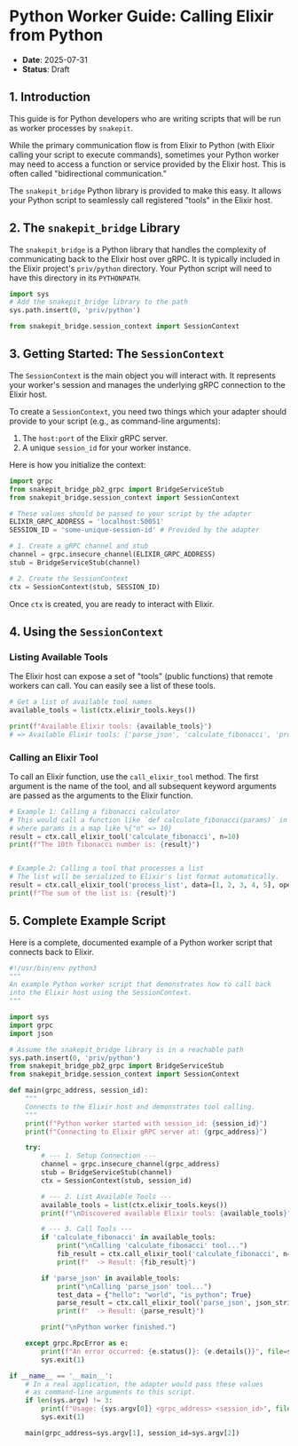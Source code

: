 # Python Worker Guide: Calling Elixir from Python

- **Date**: 2025-07-31
- **Status**: Draft

## 1. Introduction

This guide is for Python developers who are writing scripts that will be run as worker processes by `snakepit`.

While the primary communication flow is from Elixir to Python (with Elixir calling your script to execute commands), sometimes your Python worker may need to access a function or service provided by the Elixir host. This is often called "bidirectional communication."

The `snakepit_bridge` Python library is provided to make this easy. It allows your Python script to seamlessly call registered "tools" in the Elixir host.

## 2. The `snakepit_bridge` Library

The `snakepit_bridge` is a Python library that handles the complexity of communicating back to the Elixir host over gRPC. It is typically included in the Elixir project's `priv/python` directory. Your Python script will need to have this directory in its `PYTHONPATH`.

```python
import sys
# Add the snakepit_bridge library to the path
sys.path.insert(0, 'priv/python')

from snakepit_bridge.session_context import SessionContext
```

## 3. Getting Started: The `SessionContext`

The `SessionContext` is the main object you will interact with. It represents your worker's session and manages the underlying gRPC connection to the Elixir host.

To create a `SessionContext`, you need two things which your adapter should provide to your script (e.g., as command-line arguments):
1.  The `host:port` of the Elixir gRPC server.
2.  A unique `session_id` for your worker instance.

Here is how you initialize the context:

```python
import grpc
from snakepit_bridge_pb2_grpc import BridgeServiceStub
from snakepit_bridge.session_context import SessionContext

# These values should be passed to your script by the adapter
ELIXIR_GRPC_ADDRESS = 'localhost:50051'
SESSION_ID = 'some-unique-session-id' # Provided by the adapter

# 1. Create a gRPC channel and stub
channel = grpc.insecure_channel(ELIXIR_GRPC_ADDRESS)
stub = BridgeServiceStub(channel)

# 2. Create the SessionContext
ctx = SessionContext(stub, SESSION_ID)
```

Once `ctx` is created, you are ready to interact with Elixir.

## 4. Using the `SessionContext`

### Listing Available Tools

The Elixir host can expose a set of "tools" (public functions) that remote workers can call. You can easily see a list of these tools.

```python
# Get a list of available tool names
available_tools = list(ctx.elixir_tools.keys())

print(f"Available Elixir tools: {available_tools}")
# => Available Elixir tools: ['parse_json', 'calculate_fibonacci', 'process_list']
```

### Calling an Elixir Tool

To call an Elixir function, use the `call_elixir_tool` method. The first argument is the name of the tool, and all subsequent keyword arguments are passed as the arguments to the Elixir function.

```python
# Example 1: Calling a fibonacci calculator
# This would call a function like `def calculate_fibonacci(params)` in Elixir,
# where params is a map like %{"n" => 10}
result = ctx.call_elixir_tool('calculate_fibonacci', n=10)
print(f"The 10th fibonacci number is: {result}")


# Example 2: Calling a tool that processes a list
# The list will be serialized to Elixir's list format automatically.
result = ctx.call_elixir_tool('process_list', data=[1, 2, 3, 4, 5], operation='sum')
print(f"The sum of the list is: {result}")
```

## 5. Complete Example Script

Here is a complete, documented example of a Python worker script that connects back to Elixir.

```python
#!/usr/bin/env python3
"""
An example Python worker script that demonstrates how to call back
into the Elixir host using the SessionContext.
"""

import sys
import grpc
import json

# Assume the snakepit_bridge library is in a reachable path
sys.path.insert(0, 'priv/python')
from snakepit_bridge_pb2_grpc import BridgeServiceStub
from snakepit_bridge.session_context import SessionContext

def main(grpc_address, session_id):
    """
    Connects to the Elixir host and demonstrates tool calling.
    """
    print(f"Python worker started with session_id: {session_id}")
    print(f"Connecting to Elixir gRPC server at: {grpc_address}")

    try:
        # --- 1. Setup Connection ---
        channel = grpc.insecure_channel(grpc_address)
        stub = BridgeServiceStub(channel)
        ctx = SessionContext(stub, session_id)

        # --- 2. List Available Tools ---
        available_tools = list(ctx.elixir_tools.keys())
        print(f"\nDiscovered available Elixir tools: {available_tools}")

        # --- 3. Call Tools ---
        if 'calculate_fibonacci' in available_tools:
            print("\nCalling 'calculate_fibonacci' tool...")
            fib_result = ctx.call_elixir_tool('calculate_fibonacci', n=12)
            print(f"  -> Result: {fib_result}")

        if 'parse_json' in available_tools:
            print("\nCalling 'parse_json' tool...")
            test_data = {"hello": "world", "is_python": True}
            parse_result = ctx.call_elixir_tool('parse_json', json_string=json.dumps(test_data))
            print(f"  -> Result: {parse_result}")

        print("\nPython worker finished.")

    except grpc.RpcError as e:
        print(f"An error occurred: {e.status()}: {e.details()}", file=sys.stderr)
        sys.exit(1)

if __name__ == '__main__':
    # In a real application, the adapter would pass these values
    # as command-line arguments to this script.
    if len(sys.argv) != 3:
        print(f"Usage: {sys.argv[0]} <grpc_address> <session_id>", file=sys.stderr)
        sys.exit(1)

    main(grpc_address=sys.argv[1], session_id=sys.argv[2])
```
